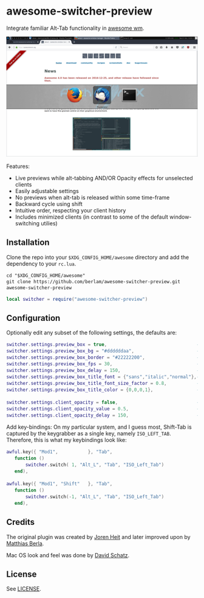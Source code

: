 awesome-switcher-preview
========================

Integrate familiar Alt-Tab functionality in [awesome wm](https://github.com/awesomeWM/awesome).

![Screenshot of awesome-switcher-preview](screenshot.png)

Features:

* Live previews while alt-tabbing AND/OR Opacity effects for unselected clients
* Easily adjustable settings
* No previews when alt-tab is released within some time-frame
* Backward cycle using shift
* Intuitive order, respecting your client history
* Includes minimized clients (in contrast to some of the default window-switching utilies)

## Installation ##

Clone the repo into your `$XDG_CONFIG_HOME/awesome` directory and add the
dependency to your `rc.lua`.

```Shell
cd "$XDG_CONFIG_HOME/awesome"
git clone https://github.com/berlam/awesome-switcher-preview.git awesome-switcher-preview
```

```Lua
local switcher = require("awesome-switcher-preview")
```

## Configuration ##

Optionally edit any subset of the following settings, the defaults are:

```Lua
switcher.settings.preview_box = true,                                 -- display preview-box
switcher.settings.preview_box_bg = "#ddddddaa",                       -- background color
switcher.settings.preview_box_border = "#22222200",                   -- border-color
switcher.settings.preview_box_fps = 30,                               -- refresh framerate
switcher.settings.preview_box_delay = 150,                            -- delay in ms
switcher.settings.preview_box_title_font = {"sans","italic","normal"},-- the font for cairo
switcher.settings.preview_box_title_font_size_factor = 0.8,           -- the font sizing factor
switcher.settings.preview_box_title_color = {0,0,0,1},                -- the font color

switcher.settings.client_opacity = false,                             -- opacity for unselected clients
switcher.settings.client_opacity_value = 0.5,                         -- alpha-value
switcher.settings.client_opacity_delay = 150,                         -- delay in ms
```

Add key-bindings:
On my particular system, and I guess most, Shift-Tab is captured by the keygrabber as a 
single key, namely `ISO_LEFT_TAB`. Therefore, this is what my keybindings look like:

```Lua
awful.key({ "Mod1",           }, "Tab",
   function ()
       switcher.switch( 1, "Alt_L", "Tab", "ISO_Left_Tab")
   end),
 
awful.key({ "Mod1", "Shift"   }, "Tab",
   function ()
       switcher.switch(-1, "Alt_L", "Tab", "ISO_Left_Tab")
   end),
```

## Credits ##

The original plugin was created by [Joren Heit](https://github.com/jorenheit)
and later improved upon by [Matthias Berla](https://github.com/berlam).

Mac OS look and feel was done by [David Schatz](https://github.com/wyv3rn).

## License ##

See [LICENSE](LICENSE).
